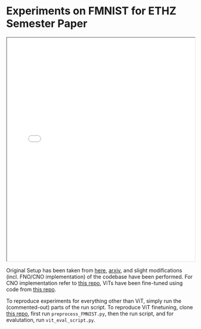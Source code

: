 # Experiments on FMNIST for ETHZ Semester Paper
<iframe src="./experiments/interpolations/plots/ModelsVsCNNsOnNativeResolutions,BILINEAR.pdf" width="100%" height="600px"></iframe>


Original Setup has been taken from [here](https://github.com/samirak98/FourierImaging), [arxiv](https://arxiv.org/abs/2304.01227), and slight modifications (incl. FNO/CNO implementation) of the codebase have been performed.
For CNO implementation refer to [this repo](https://github.com/camlab-ethz/ConvolutionalNeuralOperator), ViTs have been fine-tuned using code from [this repo](https://github.com/bwconrad/vit-finetune).

To reproduce experiments for everything other than ViT, simply run the (commented-out) parts of the run script.
To reproduce ViT finetuning, clone [this repo](https://github.com/bwconrad/vit-finetune), first run `preprocess_FMNIST.py`, then the run script, and for evalutation, run `vit_eval_script.py`.

